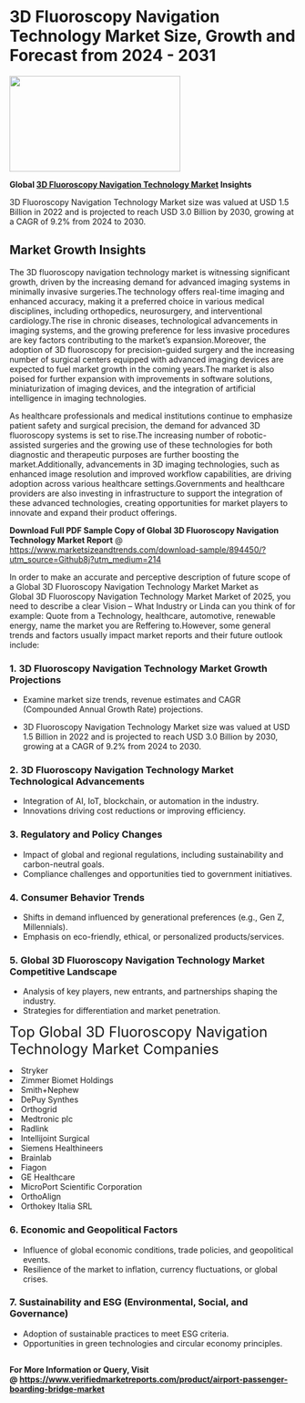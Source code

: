 <H1>3D Fluoroscopy Navigation Technology Market Size, Growth and Forecast from 2024 - 2031</H1><img class="aligncenter size-medium wp-image-584254" src="https://thirdeyenews.in/wp-content/uploads/2024/09/Global-Market-Research-300x168.jpeg" alt="" width="300" height="168" /><p><strong>Global&nbsp;<a href="https://www.marketsizeandtrends.com/download-sample/894450/?utm_source=Github8j?utm_medium=214">3D Fluoroscopy Navigation Technology Market</a> Insights</strong></p><p>3D Fluoroscopy Navigation Technology Market size was valued at USD 1.5 Billion in 2022 and is projected to reach USD 3.0 Billion by 2030, growing at a CAGR of 9.2% from 2024 to 2030.</p><p><h2>Market Growth Insights</h2> <p>The 3D fluoroscopy navigation technology market is witnessing significant growth, driven by the increasing demand for advanced imaging systems in minimally invasive surgeries.The technology offers real-time imaging and enhanced accuracy, making it a preferred choice in various medical disciplines, including orthopedics, neurosurgery, and interventional cardiology.The rise in chronic diseases, technological advancements in imaging systems, and the growing preference for less invasive procedures are key factors contributing to the market’s expansion.Moreover, the adoption of 3D fluoroscopy for precision-guided surgery and the increasing number of surgical centers equipped with advanced imaging devices are expected to fuel market growth in the coming years.The market is also poised for further expansion with improvements in software solutions, miniaturization of imaging devices, and the integration of artificial intelligence in imaging technologies.</p> <p>As healthcare professionals and medical institutions continue to emphasize patient safety and surgical precision, the demand for advanced 3D fluoroscopy systems is set to rise.The increasing number of robotic-assisted surgeries and the growing use of these technologies for both diagnostic and therapeutic purposes are further boosting the market.Additionally, advancements in 3D imaging technologies, such as enhanced image resolution and improved workflow capabilities, are driving adoption across various healthcare settings.Governments and healthcare providers are also investing in infrastructure to support the integration of these advanced technologies, creating opportunities for market players to innovate and expand their product offerings.</p> <p><span class=""><strong>Download Full PDF Sample Copy of Global 3D Fluoroscopy Navigation Technology Market Report</strong> @ <a href="https://www.marketsizeandtrends.com/download-sample/894450/?utm_source=Github8j?utm_medium=214" target="_blank">https://www.marketsizeandtrends.com/download-sample/894450/?utm_source=Github8j?utm_medium=214</a></span></p><p>In order to make an accurate and perceptive description of future scope of a Global&nbsp;3D Fluoroscopy Navigation Technology Market Market as Global&nbsp;3D Fluoroscopy Navigation Technology Market Market of 2025, you need to describe a clear Vision &ndash; What Industry or Linda can you think of for example: Quote from a Technology, healthcare, automotive, renewable energy, name the market you are Reffering to.However, some general trends and factors usually impact market reports and their future outlook include:</p><h3>1.&nbsp;<strong>3D Fluoroscopy Navigation Technology Market Growth Projections</strong></h3><ul><li>Examine market size trends, revenue estimates and CAGR (Compounded Annual Growth Rate) projections.</li><li><p>3D Fluoroscopy Navigation Technology Market size was valued at USD 1.5 Billion in 2022 and is projected to reach USD 3.0 Billion by 2030, growing at a CAGR of 9.2% from 2024 to 2030.</p></li></ul><h3>2.&nbsp;<strong>3D Fluoroscopy Navigation Technology Market Technological Advancements</strong></h3><ul><li>Integration of AI, IoT, blockchain, or automation in the industry.</li><li>Innovations driving cost reductions or improving efficiency.</li></ul><h3>3.&nbsp;<strong>Regulatory and Policy Changes</strong></h3><ul><li>Impact of global and regional regulations, including sustainability and carbon-neutral goals.</li><li>Compliance challenges and opportunities tied to government initiatives.</li></ul><h3>4.&nbsp;<strong>Consumer Behavior Trends</strong></h3><ul><li>Shifts in demand influenced by generational preferences (e.g., Gen Z, Millennials).</li><li>Emphasis on eco-friendly, ethical, or personalized products/services.</li></ul><h3>5.&nbsp;<strong>Global 3D Fluoroscopy Navigation Technology Market Competitive Landscape</strong></h3><ul><li>Analysis of key players, new entrants, and partnerships shaping the industry.</li><li>Strategies for differentiation and market penetration.</li></ul><p data-pm-slice="1 1 []"><span style="color: inherit; font-family: inherit; font-size: 25px;">Top Global 3D Fluoroscopy Navigation Technology Market Companies</span></p><div class="" data-test-id=""><p><li>Stryker</li><li> Zimmer Biomet Holdings</li><li> Smith+Nephew</li><li> DePuy Synthes</li><li> Orthogrid</li><li> Medtronic plc</li><li> Radlink</li><li> Intellijoint Surgical</li><li> Siemens Healthineers</li><li> Brainlab</li><li> Fiagon</li><li> GE Healthcare</li><li> MicroPort Scientific Corporation</li><li> OrthoAlign</li><li> Orthokey Italia SRL</li></p></div><h3>6.&nbsp;<strong>Economic and Geopolitical Factors</strong></h3><ul><li>Influence of global economic conditions, trade policies, and geopolitical events.</li><li>Resilience of the market to inflation, currency fluctuations, or global crises.</li></ul><h3>7.&nbsp;<strong>Sustainability and ESG (Environmental, Social, and Governance)</strong></h3><ul><li>Adoption of sustainable practices to meet ESG criteria.</li><li>Opportunities in green technologies and circular economy principles.</li></ul><h2><strong style="font-size: 14px;">For More Information or Query, Visit @&nbsp;</strong><a style="background-color: #ffffff; font-size: 14px;" href="https://www.marketsizeandtrends.com/report/3d-fluoroscopy-navigation-technology-market/" target="_blank">https://www.verifiedmarketreports.com/product/airport-passenger-boarding-bridge-market</a></h2>